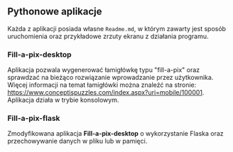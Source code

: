 ## Pythonowe aplikacje

Każda z aplikacji posiada własne ```Readme.md```, w którym zawarty jest sposób uruchomienia oraz przykładowe
zrzuty ekranu z działania programu. 

### Fill-a-pix-desktop
Aplikacja pozwala wygenerować łamigłówkę typu "fill-a-pix" oraz sprawdzać na bieżąco rozwiązanie wprowadzanie przez użytkownika.
Więcej informacji na temat łamigłówki można znaleźć na stronie: https://www.conceptispuzzles.com/index.aspx?uri=mobile/100001.
Aplikacja działa w trybie konsolowym.

### Fill-a-pix-flask
Zmodyfikowana aplikacja **Fill-a-pix-desktop** o wykorzystanie Flaska oraz przechowywanie danych w pliku lub w pamięci.